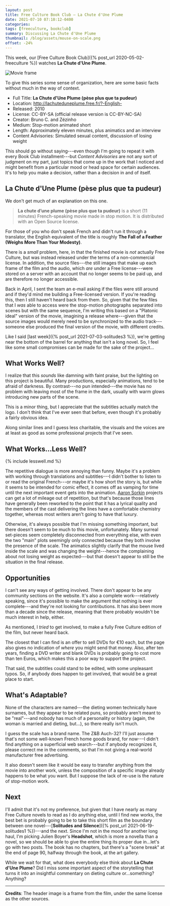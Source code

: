 ```yaml
---
layout: post
title: Free Culture Book Club — La Chute d'Une Plume
date: 2021-07-10 07:10:12-0400
categories:
tags: [freeculture, bookclub]
summary: Discussing La Chute d'Une Plume
thumbnail: /blog/assets/mouse-on-scale.png
offset: -24%
---
```


This week, our [Free Culture Book Club]({% post_url 2020-05-02-freeculture %}) watches **La Chute d'Une Plume**.

![Movie frame](/blog/assets/mouse-on-scale.png "Mouse observing from the scale")

To give this series some sense of organization, here are some basic facts without much in the way of context.

 * Full Title:  **La Chute d'Une Plume (pèse plus que ta pudeur)**
 * Location:  <http://lachuteduneplume.free.fr/?-English->
 * Released:  2010
 * License:  CC-BY-SA (official release version is CC-BY-NC-SA)
 * Creator:  Bruno C. and Zézinho
 * Medium:  Stop-motion animated short
 * Length:  Approximately eleven minutes, plus animatics and an interview
 * Content Advisories:  Simulated sexual content, discussion of losing weight

This should go without saying---even though I'm going to repeat it with every Book Club installment---but *Content Advisories* are not any sort of judgment on my part, just topics that come up in the work that I noticed and might benefit from a particular mood or head space for certain audiences.  It's to help you make a decision, rather than a decision in and of itself.

## La Chute d'Une Plume (pèse plus que ta pudeur)

We don't get much of an explanation on this one.

 > **La chute d’une plume (pèse plus que ta pudeur)** is a short (11 minutes) French-speaking movie made in stop motion. It is distributed with an Open Source license.

For those of you who don't speak French and didn't run it through a translator, the English equivalent of the title is roughly **The Fall of a Feather (Weighs More Than Your Modesty)**.

There is a *small* problem, here, in that the finished movie is *not* actually Free Culture, but was instead released under the terms of a non-commercial license.  In addition, the source files---the still images that make up each frame of the film and the audio, which *are* under a Free license---were stored on a server with an account that no longer seems to be paid up, and are therefore no longer accessible.

Back in April, I sent the team an e-mail asking if the files were still around and if they'd mind me building a Free-licensed version.  If you're reading this, then I still haven't heard back from them.  So, given that the few files that I *was* able to access were the stop-motion photographs separated into scenes but with the same sequence, I'm writing this based on a "Platonic ideal" version of the movie, imagining a release where---given that the source images would merely need to be synchronized to the audio track---someone else produced the final version of the movie, with different credits.

Like I said [last week]({% post_url 2021-07-03-solitudes3 %}), we're getting near the bottom of the barrel for anything that isn't a long novel.  So, I feel like some small compromises can be made for the sake of the project...

## What Works Well?

I realize that this *sounds* like damning with faint praise, but the lighting on this project is beautiful.  Many productions, especially animations, tend to be afraid of darkness.  By contrast---no pun intended---the movie has no problem with leaving most of the frame in the dark, usually with warm glows introducing new parts of the scene.

This is a minor thing, but I appreciate that the subtitles actually match the logo.  I don't think that I've ever seen that before, even though it's probably a fairly obvious idea.

Along similar lines and I guess less charitable, the visuals and the voices are at least as good as some professional projects that I've seen.

## What Works...Less Well?

{% include lesswell.md %}

The repetitive dialogue is more annoying than funny.  Maybe it's a problem with working through translations and subtitles---I didn't bother to listen to or read the original French---or maybe it's how short the story is, but while it seems to be intended for comic effect, it comes off as vamping for time until the next important event gets into the animation.  [Aaron Sorkin](https://en.wikipedia.org/wiki/Aaron_Sorkin) projects can get a lot of mileage out of repetition, but that's because those lines have generally been reworked to the point that it has a lyrical quality and the members of the cast delivering the lines have a comfortable chemistry together, whereas most writers aren't going to have that luxury.

Otherwise, it's always possible that I'm missing something important, but there doesn't seem to be much to this movie, unfortunately.  Many surreal set-pieces seem completely disconnected from everything else, with even the two "main" plots seemingly only connected because they both involve the presence of the scale.  The animatics slightly clarify that the mouse lived inside the scale and was changing the weight---hence the complaining about not losing weight as expected---but that doesn't appear to still be the situation in the final release.

## Opportunities

I can't see any ways of getting involved.  There don't appear to be any community sections on the website.  It's also a complete work---relatively speaking, since it's possible to make the argument that nothing is ever complete---and they're not looking for contributions.  It has also been more than a decade since the release, meaning that there probably wouldn't be much interest in help, either.

As mentioned, I *tried* to get involved, to make a fully Free Culture edition of the film, but never heard back.

The closest that I can find is an offer to sell DVDs for €10 each, but the page also gives no indication of *where* you might send that money.  Also, after ten years, finding a DVD writer and blank DVDs is probably going to cost more than ten Euros, which makes this a poor way to support the project.

That said, the subtitles could stand to be edited, with some unpleasant typos.  So, if anybody does happen to get involved, that would be a great place to start.

## What's Adaptable?

None of the characters are named---the dieting women technically have surnames, but they appear to be related puns, so probably aren't meant to be "real"---and nobody has much of a personality or history (again, the woman is married and dieting, but...), so there really isn't much.

I guess the scale has a brand name.  The Z&B Auch-32?  I'll just assume that's not some well-known French home goods brand, for now---I didn't find anything on a superficial web search---but if anybody recognizes it, please correct me in the comments, so that I'm not giving a real-world manufacturer free advertising.

It also doesn't seem like it would be easy to transfer anything from the movie into another work, unless the composition of a specific image already happens to be what you want.  But I suppose the lack of re-use is the nature of stop-motion work.

## Next

I'll admit that it's not my preference, but given that I have nearly as many Free Culture novels to read as I do anything else, until I find new works, the best bet is probably going to be to take this short film as the boundary between one novel---[**Solitudes and Silence**]({% post_url 2021-06-19-solitudes1 %})---and the next.  Since I'm not in the mood for another long haul, I'm picking Julien Boyer's **Headshot**, which is more a novella than a novel, so we should be able to give the entire thing its proper due in...let's go with two posts.  The book has no chapters, but there's a "scene break" at the end of page 90, halfway through the book, at the art gallery.

While we wait for that, what does everybody else think about **La Chute d'Une Plume**?  Did I miss some important aspect of the storytelling that turns it into an insightful commentary on dieting culture or...something?  Anything?

* * *

**Credits**:  The header image is a frame from the film, under the same license as the other sources.

